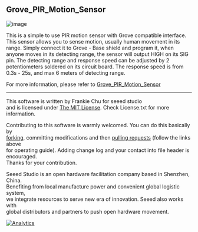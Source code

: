 Grove_PIR_Motion_Sensor
-------------------------------------------------------------
![image](http://www.seeedstudio.com/wiki/images/3/3e/PIR_Motion.jpg)

This is a simple to use PIR motion sensor with Grove compatible interface. This sensor allows you to sense motion, usually human movement in its range. Simply connect it to Grove - Base shield and program it, when anyone moves in its detecting range, the sensor will output HIGH on its SIG pin. The detecting range and response speed can be adjusted by 2 potentiometers soldered on its circuit board. The response speed is from 0.3s - 25s, and max 6 meters of detecting range. 

For more information, please refer to [Grove_PIR_Motion_Sensor][1]

----
This software is written by Frankie Chu for seeed studio<br>
and is licensed under [The MIT License](http://opensource.org/licenses/mit-license.php). Check License.txt for more information.<br>

Contributing to this software is warmly welcomed. You can do this basically by<br>
[forking](https://help.github.com/articles/fork-a-repo), committing modifications and then [pulling requests](https://help.github.com/articles/using-pull-requests) (follow the links above<br>
for operating guide). Adding change log and your contact into file header is encouraged.<br>
Thanks for your contribution.

Seeed Studio is an open hardware facilitation company based in Shenzhen, China. <br>
Benefiting from local manufacture power and convenient global logistic system, <br>
we integrate resources to serve new era of innovation. Seeed also works with <br>
global distributors and partners to push open hardware movement.<br>


[1]:http://www.seeedstudio.com/wiki/Grove_-_PIR_Motion_Sensor




[![Analytics](https://ga-beacon.appspot.com/UA-46589105-3/Grove_PIR_Motion_Sensor)](https://github.com/igrigorik/ga-beacon)
